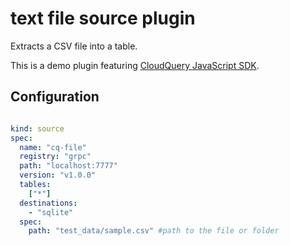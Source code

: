 # text file source plugin

Extracts a CSV file into a table.

This is a demo plugin featuring [CloudQuery JavaScript SDK](https://github.com/cloudquery/plugin-sdk-javascript).

## Configuration

```yaml

kind: source
spec:
  name: "cq-file"
  registry: "grpc"
  path: "localhost:7777"
  version: "v1.0.0"
  tables:
    ["*"]
  destinations:
    - "sqlite"
  spec:
    path: "test_data/sample.csv" #path to the file or folder
```
